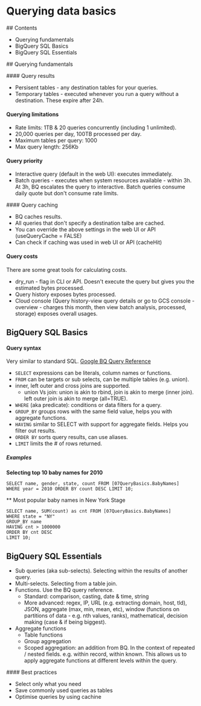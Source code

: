 # Querying data basics

## Contents

- Querying fundamentals
- BigQuery SQL Basics
- BigQuery SQL Essentials

## Querying fundamentals

#### Query results

- Persisent tables -  any destination tables for your queries.
- Temporary tables - executed whenever you run a query without a destination. These expire after 24h.

#### Querying limitations

- Rate limits: 1TB & 20 queries concurrently (including 1 unlimited).
- 20,000 queries per day, 100TB processed per day.
- Maximum tables per query: 1000
- Max query length: 256Kb

#### Query priority

- Interactive query (default in the web UI): executes immediately.
- Batch queries - executes when system resources available - within 3h. At 3h, BQ escalates the query to interactive. Batch queries consume daily quote but don't consume rate limits.

#### Query caching

- BQ caches results.
- All queries that don't specify a destination talbe are cached.
- You can override the above settings in the web UI or API (useQueryCache = FALSE)
- Can check if caching was used in web UI or API (cacheHit)

#### Query costs

There are some great tools for calculating costs.

- dry_run - flag in CLI or API. Doesn't execute the query but gives you the estimated bytes processed.
- Query history exposes bytes processed.
- Cloud console (Query history-view query details or go to GCS console - overview - charges this month, then view batch analysis, processed, storage) exposes overall usages.

## BigQuery SQL Basics

#### Query syntax

Very similar to standard SQL. [Google BQ Query Reference](https://cloud.google.com/bigquery/query-reference?hl=en)

- `SELECT` expressions can be literals, column names or functions.
- `FROM` can be targets or sub selects, can be multiple tables (e.g. union).
- inner, left outer and cross joins are supported.
	- union Vs join: union is akin to rbind, join is akin to merge (inner join). left outer join is akin to merge (all=TRUE).
- `WHERE` (aka predicate): conditions or data filters for a query.
- `GROUP_BY` groups rows with the same field value, helps you with aggregate functions.
- `HAVING` similar to SELECT with support for aggregate fields. Helps you filter out results.
- `ORDER BY` sorts query results, can use aliases.
- `LIMIT` limits the # of rows returned.

##### Examples

**Selecting top 10 baby names for 2010**

```
SELECT name, gender, state, count FROM [07QueryBasics.BabyNames]
WHERE year = 2010 ORDER BY count DESC LIMIT 10;
```

** Most popular baby names in New York Stage 

```
SELECT name, SUM(count) as cnt FROM [07QueryBasics.BabyNames]
WHERE state = "NY"
GROUP_BY name
HAVING cnt > 1000000
ORDER BY cnt DESC 
LIMIT 10;
```

## BigQuery SQL Essentials

- Sub queries (aka sub-selects). Selecting within the results of another query.
- Multi-selects. Selecting from a table join.
- Functions. Use the BQ query reference.
	- Standard: comparison, casting, date & time, string
	- More advanced: regex, IP, URL (e.g. extracting domain, host, tld), JSON, aggregate (max, min, mean, etc), window (functions on partitions of data - e.g. nth values, ranks), mathematical, decision making (case & if being biggest).
- Aggregate functions
	- Table functions
	- Group aggregation
	- Scoped aggregation: an addition from BQ. In the context of repeated / nested fields. e.g. within record, within known. This allows us to apply aggregate functions at different levels within the query.

#### Best practices

- Select only what you need
- Save commonly used queries as tables
- Optimise queries by using cachine
